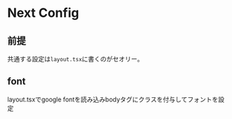 # Next Config

## 前提

共通する設定は`layout.tsx`に書くのがセオリー。

## font

layout.tsxでgoogle fontを読み込みbodyタグにクラスを付与してフォントを設定
